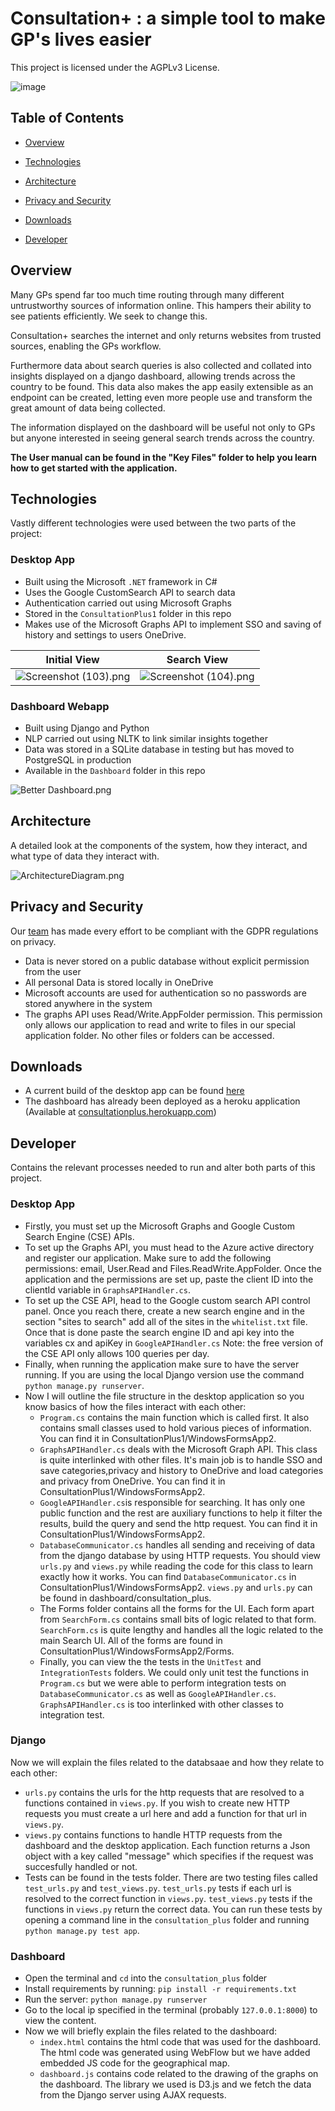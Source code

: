 # Consultation+ : a simple tool to make GP's lives easier
This project is licensed under the AGPLv3 License.

![image](https://user-images.githubusercontent.com/55798132/112853780-1ae2b200-90a5-11eb-8404-d2399221e52f.png)

## Table of Contents

* [Overview](#overview)

* [Technologies](#technologies)

* [Architecture](#architecture)

* [Privacy and Security](#privacy-and-security)

* [Downloads](#downloads)

* [Developer](#developer)



## Overview

Many GPs spend far too much time routing through many different untrustworthy sources of information online. This hampers their ability to see patients efficiently. We seek to change this.

Consultation+ searches the internet and only returns websites from trusted sources, enabling the GPs workflow.

Furthermore data about search queries is also collected and collated into insights displayed on a django dashboard, allowing trends across the country to be found. This data also makes the app easily extensible as an endpoint can be created, letting even more people use and transform the great amount of data being collected.

The information displayed on the dashboard will be useful not only to GPs but anyone interested in seeing general search trends across the country. 

**The User manual can be found in the "Key Files" folder to help you learn how to get started with the application.**

## Technologies
Vastly different technologies were used between the two parts of the project:

### Desktop App
* Built using the Microsoft ```.NET``` framework in C#
* Uses the Google CustomSearch API to search data
* Authentication carried out using Microsoft Graphs
* Stored in the ```ConsultationPlus1``` folder in this repo
* Makes use of the Microsoft Graphs API to implement SSO and saving of history and settings to users OneDrive. 

Initial View             |  Search View
:-------------------------:|:-------------------------:
![Screenshot (103).png](https://github.com/jklubienski/SysEng-Team-33/blob/main/images/Screenshot%20(103).png?raw=true)  |  ![Screenshot (104).png](https://github.com/jklubienski/SysEng-Team-33/blob/main/images/Screenshot%20(104).png?raw=true)

### Dashboard Webapp
* Built using Django and Python
* NLP carried out using NLTK to link similar insights together
* Data was stored in a SQLite database in testing but has moved to PostgreSQL in production
* Available in the ```Dashboard``` folder in this repo

![Better Dashboard.png](https://github.com/jklubienski/SysEng-Team-33/blob/main/images/Better%20Dashboard.png?raw=true)

## Architecture
A detailed look at the components of the system, how they interact, and what type of data they interact with.

![ArchitectureDiagram.png](https://github.com/jklubienski/SysEng-Team-33/blob/main/images/ArchitectureDiagram.png?raw=true)

## Privacy and Security
Our [team](consultationplus.herokuapp.com) has made every effort to be compliant with the GDPR regulations on privacy.

* Data is never stored on a public database without explicit permission from the user
* All personal Data is stored locally in OneDrive 
* Microsoft accounts are used for authentication so no passwords are stored anywhere in the system
* The graphs API uses Read/Write.AppFolder permission. This permission only allows our application to read and write to files in our special application folder. No other files or folders can be accessed.

## Downloads
* A current build of the desktop app can be found [here](consultationplus.herokuapp.com) 
* The dashboard has already been deployed as a heroku application (Available at [consultationplus.herokuapp.com](consultationplus.herokuapp.com))

## Developer
Contains the relevant processes needed to run and alter both parts of this project. 

### Desktop App
* Firstly, you must set up the Microsoft Graphs and Google Custom Search Engine (CSE) APIs. 
* To set up the Graphs API, you must head to the Azure active directory and register our application. Make sure to add the following permissions: email, User.Read and Files.ReadWrite.AppFolder. Once the application and the permissions are set up, paste the client ID into the clientId variable in ```GraphsAPIHandler.cs```.
* To set up the CSE API, head to the Google custom search API control panel. Once you reach there, create a new search engine and in the section "sites to search" add all of the sites in the ```whitelist.txt``` file. Once that is done paste the search engine ID and api key into the variables cx and apiKey in ```GoogleAPIHandler.cs``` Note: the free version of the CSE API only allows 100 queries per day.
* Finally, when running the application make sure to have the server running. If you are using the local Django version use the command ```python manage.py runserver```.
* Now I will outline the file structure in the desktop application so you know basics of how the files interact with each other:
	* ```Program.cs``` contains the main function which is called first. It also contains small classes used to hold various pieces of information. You can find it in ConsultationPlus1/WindowsFormsApp2.
	* ```GraphsAPIHandler.cs``` deals with the Microsoft Graph API. This class is quite interlinked with other files. It's main job is to handle SSO and save categories,privacy and history to OneDrive and load categories and privacy from OneDrive. You can find it in ConsultationPlus1/WindowsFormsApp2.
	* ```GoogleAPIHandler.cs```is responsible for searching. It has only one public function and the rest are auxiliary functions to help it filter the results, build the query and send the http request.  You can find it in ConsultationPlus1/WindowsFormsApp2.
	* ```DatabaseCommunicator.cs``` handles all sending and receiving of data from the django database by using HTTP requests. You should view ```urls.py``` and ```views.py``` while reading the code for this class to learn exactly how it works. You can find ```DatabaseCommunicator.cs``` in ConsultationPlus1/WindowsFormsApp2. ```views.py``` and ```urls.py``` can be found in dashboard/consultation_plus.
	* The Forms folder contains all the forms for the UI. Each form apart from ```SearchForm.cs``` contains small bits of logic related to that form. ```SearchForm.cs``` is quite lengthy and handles all the logic related to the main Search UI. All of the forms are found in ConsultationPlus1/WindowsFormsApp2/Forms.
	* Finally, you can view the the tests in the ```UnitTest``` and ```IntegrationTests``` folders. We could only unit test the functions in ```Program.cs``` but we were able to perform integration tests on ```DatabaseCommunicator.cs``` as well as ```GoogleAPIHandler.cs```. ```GraphsAPIHandler.cs``` is too interlinked with other classes to integration test.

### Django 

Now we will explain the files related to the databsaae and how they relate to each other:

* ```urls.py``` contains the urls for the http requests that are resolved to a functions contained in ```views.py```. If you wish to create new HTTP requests you must create a url here and add a function for that url in ```views.py```.
* ```views.py``` contains functions to handle HTTP requests from the dashboard and the desktop application. Each function returns a Json object with a key called "message" which specifies if the request was succesfully handled or not.
* Tests can be found in the tests folder. There are two testing files called ```test_urls.py``` and ```test_views.py```. ```test_urls.py``` tests if each url is resolved to the correct function in ```views.py```. ```test_views.py``` tests if the functions in ```views.py``` return the correct data. You can run these tests by opening a command line in the ```consultation_plus``` folder and running ```python manage.py test app```.

### Dashboard 
* Open the terminal and ```cd``` into the ```consultation_plus``` folder
* Install requirements by running: ```pip install -r requirements.txt```
* Run the server: ```python manage.py runserver```
* Go to the local ip specified in the terminal (probably ```127.0.0.1:8000```) to view the content.
* Now we will briefly explain the files related to the dashboard:
	* ```index.html``` contains the html code that was used for the dashboard. The html code was generated using WebFlow but we have added embedded JS code for the geographical map.
	* ```dashboard.js``` contains code related to the drawing of the graphs on the dashboard. The library we used is D3.js and we fetch the data from the Django server using AJAX requests.

